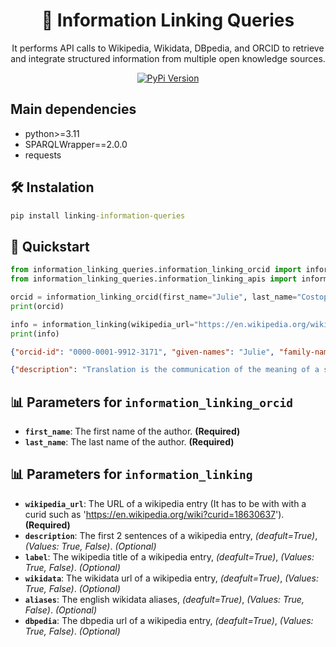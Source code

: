 <div align="center">
  
# 🧩 Information Linking Queries
It performs API calls to Wikipedia, Wikidata, DBpedia, and ORCID to retrieve and integrate structured information from multiple open knowledge sources.

[![PyPi Version](https://img.shields.io/badge/PyPI-3776AB?logo=pypi&logoColor=white)](https://pypi.org/project/information-linking-queries/)

</div>

## Main dependencies
- python>=3.11
- SPARQLWrapper==2.0.0
- requests
  
## 🛠️ Instalation
```cmd
pip install linking-information-queries
```

## 🚀 Quickstart
```python
from information_linking_queries.information_linking_orcid import information_linking_orcid
from information_linking_queries.information_linking_apis import information_linking

orcid = information_linking_orcid(first_name="Julie", last_name="Costopoulos")
print(orcid)

info = information_linking(wikipedia_url="https://en.wikipedia.org/wiki?curid=18630637")
print(info)
```

```json
{"orcid-id": "0000-0001-9912-3171", "given-names": "Julie", "family-names": "Costopoulos", "credit-name": "Julie Costopoulos", "other-name": ["Julie S. Costopoulos", "Julie S. Gross", "Julie Gross"], "email": [], "institution-name": ["Florida Institute of Technology", "Florida State University", "New York University", "University of Florida"]}

{"description": "Translation is the communication of the meaning of a source-language text by means of an equivalent target-language text. The English language draws a terminological distinction (which does not exist in every language) between translating (a written text) and interpreting (oral or signed communication between users of different languages); under this distinction, translation can begin only after the appearance of writing within a language community.", "label": "Translation", "wikidata": "https://www.wikidata.org/wiki/Q7553", "aliases": ["translate", "translating"], "dbpedia": "http://dbpedia.org/resource/Translation"}
```

## 📊 Parameters for `information_linking_orcid`
* **`first_name`**: The first name of the author. **(Required)**  
* **`last_name`**: The last name of the author. **(Required)**  

## 📊 Parameters for `information_linking`
* **`wikipedia_url`**: The URL of a wikipedia entry (It has to be with with a curid such as 'https://en.wikipedia.org/wiki?curid=18630637'). **(Required)**  
* **`description`**: The first 2 sentences of a wikipedia entry, *(deafult=True)*, *(Values: True, False)*. *(Optional)*  
* **`label`**: The wikipedia title of a wikipedia entry, *(deafult=True)*, *(Values: True, False)*. *(Optional)*
* **`wikidata`**: The wikidata url of a wikipedia entry, *(deafult=True)*, *(Values: True, False)*. *(Optional)*
* **`aliases`**: The english wikidata aliases, *(deafult=True)*, *(Values: True, False)*. *(Optional)*
* **`dbpedia`**: The dbpedia url of a wikipedia entry, *(deafult=True)*, *(Values: True, False)*. *(Optional)*
